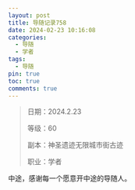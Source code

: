 ```yaml
---
layout: post
title: 导随记录758
date: 2024-02-23 10:16:08
categories:
  - 导随
  - 学者
tags:
  - 导随
pin: true
toc: true
comments: true
---
```

> 日期：2024.2.23
>
> 等级：60
>
> 副本：神圣遗迹无限城市街古迹
>
> 职业：学者

中途，感谢每一个愿意开中途的导随人。